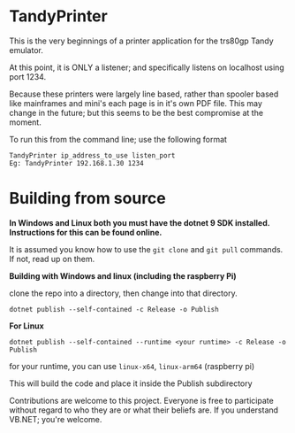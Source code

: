 # TandyPrinter
This is the very beginnings of a printer application for the trs80gp Tandy emulator.

At this point, it is ONLY a listener; and specifically listens on localhost using port 1234.

Because these printers were largely line based, rather than spooler based like mainframes
and mini's each page is in it's own PDF file.  This may change in the future; but this seems
to be the best compromise at the moment.

To run this from the command line; use the following format

```
TandyPrinter ip_address_to_use listen_port
Eg: TandyPrinter 192.168.1.30 1234
```

# Building from source
**In Windows and Linux both you must have the dotnet 9 SDK installed.  Instructions for this can be found online.**

It is assumed you know how to use the `git clone` and `git pull` commands.  If not, read up on them.

**Building with Windows and linux (including the raspberry Pi)**

clone the repo into a directory, then change into that directory.

```dotnet publish --self-contained -c Release -o Publish```

**For Linux**

```dotnet publish --self-contained --runtime <your runtime> -c Release -o Publish```

for your runtime, you can use `linux-x64`, `linux-arm64` (raspberry pi)


This will build the code and place it inside the Publish subdirectory


Contributions are welcome to this project.  Everyone is free to participate without
regard to who they are or what their beliefs are.  If you understand VB.NET; you're 
welcome.
